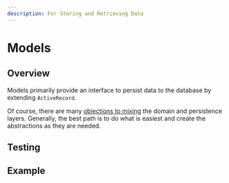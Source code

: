 ```yaml
---
description: For Storing and Retrieving Data
---
```


# Models

## Overview

Models primarily provide an interface to persist data to the database by extending `ActiveRecord`.

Of course, there are many [objections to mixing](https://blog.sapiensworks.com/post/2012/04/07/Just-Stop-It!-The-Domain-Model-Is-Not-The-Persistence-Model.aspx) the domain and persistence layers.  Generally, the best path is to do what is easiest and create the abstractions as they are needed.

&#x20;

## Testing

## Example
